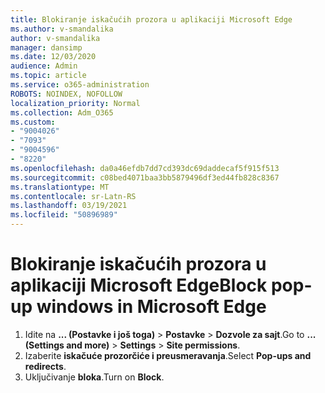 ```yaml
---
title: Blokiranje iskačućih prozora u aplikaciji Microsoft Edge
ms.author: v-smandalika
author: v-smandalika
manager: dansimp
ms.date: 12/03/2020
audience: Admin
ms.topic: article
ms.service: o365-administration
ROBOTS: NOINDEX, NOFOLLOW
localization_priority: Normal
ms.collection: Adm_O365
ms.custom:
- "9004026"
- "7093"
- "9004596"
- "8220"
ms.openlocfilehash: da0a46efdb7dd7cd393dc69daddecaf5f915f513
ms.sourcegitcommit: c08bed4071baa3bb5879496df3ed44fb828c8367
ms.translationtype: MT
ms.contentlocale: sr-Latn-RS
ms.lasthandoff: 03/19/2021
ms.locfileid: "50896989"
---
```

# <a name="block-pop-up-windows-in-microsoft-edge"></a><span data-ttu-id="05146-102">Blokiranje iskačućih prozora u aplikaciji Microsoft Edge</span><span class="sxs-lookup"><span data-stu-id="05146-102">Block pop-up windows in Microsoft Edge</span></span>

1. <span data-ttu-id="05146-103">Idite na **... (Postavke i još toga)**  >  **Postavke**  >  **Dozvole za sajt**.</span><span class="sxs-lookup"><span data-stu-id="05146-103">Go to **... (Settings and more)** > **Settings** > **Site permissions**.</span></span>
2. <span data-ttu-id="05146-104">Izaberite **iskačuće prozorčiće i preusmeravanja**.</span><span class="sxs-lookup"><span data-stu-id="05146-104">Select **Pop-ups and redirects**.</span></span>
3. <span data-ttu-id="05146-105">Uključivanje **bloka**.</span><span class="sxs-lookup"><span data-stu-id="05146-105">Turn on **Block**.</span></span>